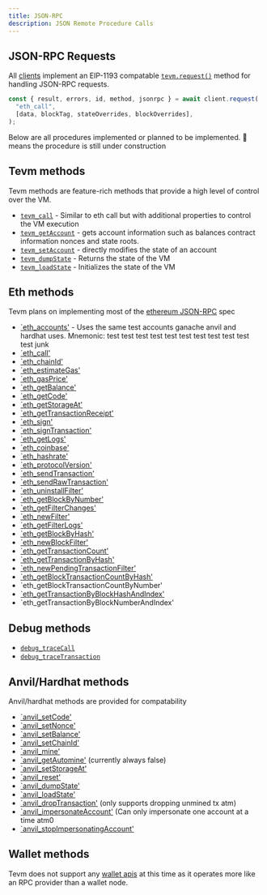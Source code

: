 ```yaml
---
title: JSON-RPC
description: JSON Remote Procedure Calls
---
```


## JSON-RPC Requests

All [clients](/learn/clients) implement an EIP-1193 compatable [`tevm.request()`](/reference/tevm/procedures-types/type-aliases/tevmjsonrpcrequesthandler) method for handling JSON-RPC requests.

```typescript
const { result, errors, id, method, jsonrpc } = await client.request(
  "eth_call",
  [data, blockTag, stateOverrides, blockOverrides],
);
```

Below are all procedures implemented or planned to be implemented. 🚧 means the procedure is still under construction

## Tevm methods

Tevm methods are feature-rich methods that provide a high level of control over the VM.

- [`tevm_call`](/reference/tevm/procedures-types/type-aliases/calljsonrpcprocedure) - Similar to eth call but with additional properties to control the VM execution
- [`tevm_getAccount`](/reference/tevm/procedures-types/type-aliases/getaccountjsonrpcprocedure) - gets account information such as balances contract information nonces and state roots.
- [`tevm_setAccount`](/reference/tevm/procedures-types/type-aliases/setaccountjsonrpcprocedure) - directly modifies the state of an account
- [`tevm_dumpState`](/reference/tevm/procedures-types/type-aliases/dumpstatejsonrpcprocedure) - Returns the state of the VM
- [`tevm_loadState`](/reference/tevm/procedures-types/type-aliases/loadstatejsonrpcprocedure) - Initializes the state of the VM

## Eth methods

Tevm plans on implementing most of the [ethereum JSON-RPC](https://ethereum.org/developers/docs/apis/json-rpc) spec

- [`eth_accounts'](/reference/tevm/procedures-types/type-aliases/ethaccountsjsonrpcprocedure) - Uses the same test accounts ganache anvil and hardhat uses. Mnemonic: test test test test test test test test test test test junk
- [`eth_call'](/reference/tevm/procedures-types/type-aliases/ethcalljsonrpcprocedure)
- [`eth_chainId'](/reference/tevm/procedures-types/type-aliases/ethchainidjsonrpcprocedure)
- [`eth_estimateGas'](/reference/tevm/procedures-types/type-aliases/ethestimategasjsonrpcprocedure)
- [`eth_gasPrice'](/reference/tevm/procedures-types/type-aliases/ethgaspricejsonrpcprocedure)
- [`eth_getBalance'](/reference/tevm/procedures-types/type-aliases/ethgetbalancejsonrpcprocedure)
- [`eth_getCode'](/reference/tevm/procedures-types/type-aliases/ethgetcodejsonrpcprocedure)
- [`eth_getStorageAt'](/reference/tevm/procedures-types/type-aliases/ethgetcodejsonrpcprocedure)
- [`eth_getTransactionReceipt'](/reference/tevm/procedures-types/type-aliases/ethgettransactionreceiptjsonrpcprocedure)
- [`eth_sign'](/reference/tevm/procedures-types/type-aliases/ethsignjsonrpcprocedure)
- [`eth_signTransaction'](/reference/tevm/procedures-types/type-aliases/ethsigntransactionjsonrpcprocedure)
- [`eth_getLogs'](/reference/tevm/procedures-types/type-aliases/ethgetlogsjsonrpcprocedure)
- [`eth_coinbase'](/reference/tevm/procedures-types/type-aliases/ethcoinbasejsonrpcprocedure)
- [`eth_hashrate'](/reference/tevm/procedures-types/type-aliases/ethhashratejsonrpcprocedure)
- [`eth_protocolVersion'](/reference/tevm/procedures-types/type-aliases/ethprotocolversionjsonrpcprocedure)
- [`eth_sendTransaction'](/reference/tevm/procedures-types/type-aliases/ethsendtransactionjsonrpcprocedure)
- [`eth_sendRawTransaction'](/reference/tevm/procedures-types/type-aliases/ethsendrawtransactionjsonrpcprocedure)
- [`eth_uninstallFilter'](/reference/tevm/procedures-types/type-aliases/ethuninstallfilterjsonrpcprocedure)
- [`eth_getBlockByNumber'](/reference/tevm/procedures-types/type-aliases/ethgetblockbynumberjsonrpcprocedure)
- [`eth_getFilterChanges'](/reference/tevm/procedures-types/type-aliases/ethgetfilterchangesjsonrpcprocedure)
- [`eth_newFilter'](/reference/tevm/procedures-types/type-aliases/ethnewfilterjsonrpcprocedure)
- [`eth_getFilterLogs'](/reference/tevm/procedures-types/type-aliases/ethgetfilterlogsjsonrpcprocedure)
- [`eth_getBlockByHash'](/reference/tevm/procedures-types/type-aliases/ethgetblockbyhashjsonrpcprocedure)
- [`eth_newBlockFilter'](/reference/tevm/procedures-types/type-aliases/ethnewblockfilterjsonrpcprocedure)
- [`eth_getTransactionCount'](/reference/tevm/procedures-types/type-aliases/ethgettransactioncountjsonrpcprocedure)
- [`eth_getTransactionByHash'](/reference/tevm/procedures-types/type-aliases/ethgettransactionbyhashjsonrpcprocedure)
- [`eth_newPendingTransactionFilter'](/reference/tevm/procedures-types/type-aliases/ethnewpendingtransactionfilterjsonrpcresponse)
- [`eth_getBlockTransactionCountByHash'](/reference/tevm/procedures-types/type-aliases/ethgetblocktransactioncountbyhashjsonrpcprocedure)
- `eth_getBlockTransactionCountByNumber'
- [`eth_getTransactionByBlockHashAndIndex'](/reference/tevm/procedures-types/type-aliases/ethgettransactionbyblockhashandindexjsonrpcprocedure)
- `eth_getTransactionByBlockNumberAndIndex'

## Debug methods

- [`debug_traceCall`](/reference/tevm/procedures-types/type-aliases/debugtracecallprocedure)
- [`debug_traceTransaction`](/reference/tevm/procedures-types/type-aliases/debugtracetransactionprocedure)

## Anvil/Hardhat methods

Anvil/hardhat methods are provided for compatability

- [`anvil_setCode'](/reference/tevm/procedures-types/type-aliases/anvilsetcodeprocedure)
- [`anvil_setNonce'](/reference/tevm/procedures-types/type-aliases/anvilsetnonceprocedure)
- [`anvil_setBalance'](/reference/tevm/procedures-types/type-aliases/anvilsetbalanceprocedure)
- [`anvil_setChainId'](/reference/tevm/procedures-types/type-aliases/anvilsetchainidprocedure)
- [`anvil_mine'](/reference/tevm/procedures-types/type-aliases/anvilmineprocedure)
- [`anvil_getAutomine'](/reference/tevm/procedures-types/type-aliases/anvilgetautomineprocedure) (currently always false)
- [`anvil_setStorageAt'](/reference/tevm/procedures-types/type-aliases/anvilsetstorageatprocedure)
- [`anvil_reset'](/reference/tevm/procedures-types/type-aliases/anvilresetprocedure)
- [`anvil_dumpState'](/reference/tevm/procedures-types/type-aliases/anvildumpstateprocedure)
- [`anvil_loadState'](/reference/tevm/procedures-types/type-aliases/anvilloadstateprocedure)
- [`anvil_dropTransaction'](/reference/tevm/procedures-types/type-aliases/anvildroptransactionprocedure) (only supports dropping unmined tx atm)
- [`anvil_impersonateAccount'](/reference/tevm/procedures-types/type-aliases/anvilimpersonateaccountprocedure) (Can only impersonate one account at a time atm0
- [`anvil_stopImpersonatingAccount'](/reference/tevm/procedures-types/type-aliases/anvilstopimpersonatingaccountprocedure)

## Wallet methods

Tevm does not support any [wallet apis](https://docs.metamask.io/wallet/concepts/wallet-api/) at this time as it operates more like an RPC provider than a wallet node.
